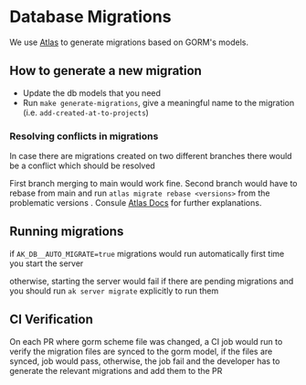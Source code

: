 # Database Migrations

We use [Atlas](http://atlasgo.io/) to generate migrations based on GORM's models.

## How to generate a new migration
- Update the db models that you need
- Run `make generate-migrations`, give a meaningful name to the migration (i.e. `add-created-at-to-projects`)

### Resolving conflicts in migrations
In case there are migrations created on two different branches there would be a conflict which should be resolved

First branch merging to main would work fine. Second branch would have to rebase from main and run ```atlas migrate rebase <versions>``` from the problematic versions
. Consule [Atlas Docs](https://atlasgo.io/versioned/apply) for further explanations.

## Running migrations
if ```AK_DB__AUTO_MIGRATE=true``` migrations would run automatically first time you start the server


otherwise, starting the server would fail if there are pending migrations and you should run ```ak server migrate``` explicitly to run them


## CI Verification
On each PR where gorm scheme file was changed, a CI job would run to verify the migration files are synced to the gorm model, if the files are synced, job would pass, otherwise, the job fail and the developer has to generate the relevant migrations and add them to the PR
